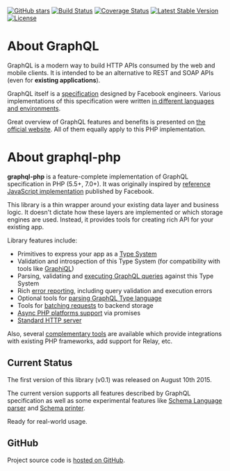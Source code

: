 [![GitHub stars](https://img.shields.io/github/stars/webonyx/graphql-php.svg?style=social&label=Star)](https://github.com/webonyx/graphql-php)
[![Build Status](https://travis-ci.org/webonyx/graphql-php.svg?branch=master)](https://travis-ci.org/webonyx/graphql-php)
[![Coverage Status](https://coveralls.io/repos/github/webonyx/graphql-php/badge.svg)](https://coveralls.io/github/webonyx/graphql-php)
[![Latest Stable Version](https://poser.pugx.org/webonyx/graphql-php/version)](https://packagist.org/packages/webonyx/graphql-php)
[![License](https://poser.pugx.org/webonyx/graphql-php/license)](https://packagist.org/packages/webonyx/graphql-php)

# About GraphQL

GraphQL is a modern way to build HTTP APIs consumed by the web and mobile clients.
It is intended to be an alternative to REST and SOAP APIs (even for **existing applications**).

GraphQL itself is a [specification](https://github.com/facebook/graphql) designed by Facebook
engineers. Various implementations of this specification were written
[in different languages and environments](http://graphql.org/code/).

Great overview of GraphQL features and benefits is presented on [the official website](http://graphql.org/).
All of them equally apply to this PHP implementation.

# About graphql-php

**graphql-php** is a feature-complete implementation of GraphQL specification in PHP (5.5+, 7.0+).
It was originally inspired by [reference JavaScript implementation](https://github.com/graphql/graphql-js)
published by Facebook.

This library is a thin wrapper around your existing data layer and business logic.
It doesn't dictate how these layers are implemented or which storage engines
are used. Instead, it provides tools for creating rich API for your existing app.

Library features include:

- Primitives to express your app as a [Type System](type-system/index.md)
- Validation and introspection of this Type System (for compatibility with tools like [GraphiQL](complementary-tools.md#tools))
- Parsing, validating and [executing GraphQL queries](executing-queries.md) against this Type System
- Rich [error reporting](error-handling.md), including query validation and execution errors
- Optional tools for [parsing GraphQL Type language](type-system/type-language.md)
- Tools for [batching requests](data-fetching.md#solving-n1-problem) to backend storage
- [Async PHP platforms support](data-fetching.md#async-php) via promises
- [Standard HTTP server](executing-queries.md#using-server)

Also, several [complementary tools](complementary-tools.md) are available which provide integrations with
existing PHP frameworks, add support for Relay, etc.

## Current Status

The first version of this library (v0.1) was released on August 10th 2015.

The current version supports all features described by GraphQL specification
as well as some experimental features like
[Schema Language parser](type-system/type-language.md) and
[Schema printer](reference.md#graphqlutilsschemaprinter).

Ready for real-world usage.

## GitHub

Project source code is [hosted on GitHub](https://github.com/webonyx/graphql-php).
